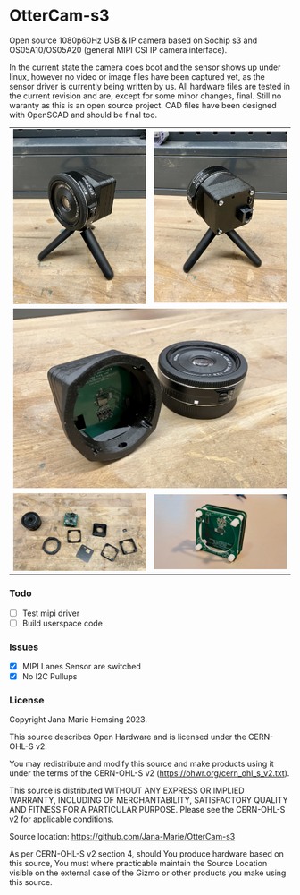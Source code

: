# OtterCam-s3

Open source 1080p60Hz USB & IP camera based on Sochip s3 and OS05A10/OS05A20 (general MIPI CSI IP camera interface).

In the current state the camera does boot and the sensor shows up under linux, however no video or image files have been captured yet, as the sensor driver is currently being written by us. All hardware files are tested in the current revision and are, except for some minor changes, final. Still no waranty as this is an open source project. CAD files have been designed with OpenSCAD and should be final too.

<table>
  <tbody>
    <tr>
      <td>
        <img src="/images/c1.JPG"/>
      </td>
      <td>
        <img src="/images/c2.JPG"/>
      </td>
    </tr>
    <tr>
      <td colspan="2">
        <img src="/images/o2.JPG"/>
      </td>
    </tr>
    <tr>
      <td>
        <img src="/images/d1.JPG"/>
      </td>
      <td>
        <img src="/images/1.jpg"/>
      </td>
    </tr>
  </tbody>
</table>


### Todo
 - [ ] Test mipi driver
 - [ ] Build userspace code

### Issues
 - [x] MIPI Lanes Sensor are switched
 - [x] No I2C Pullups

### License

Copyright Jana Marie Hemsing 2023.

This source describes Open Hardware and is licensed under the CERN-OHL-S v2.

You may redistribute and modify this source and make products using it under
the terms of the CERN-OHL-S v2 (https://ohwr.org/cern_ohl_s_v2.txt).

This source is distributed WITHOUT ANY EXPRESS OR IMPLIED WARRANTY,
INCLUDING OF MERCHANTABILITY, SATISFACTORY QUALITY AND FITNESS FOR A
PARTICULAR PURPOSE. Please see the CERN-OHL-S v2 for applicable conditions.

Source location: https://github.com/Jana-Marie/OtterCam-s3

As per CERN-OHL-S v2 section 4, should You produce hardware based on this
source, You must where practicable maintain the Source Location visible
on the external case of the Gizmo or other products you make using this
source.
